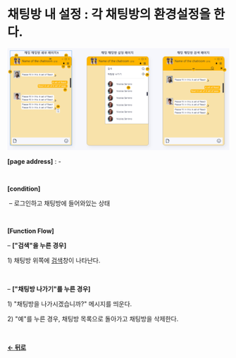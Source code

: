 # 채팅방 내 설정 : 각 채팅방의 환경설정을 한다.

![tempImage](/docs/image/Chat_Detail.png)

**[page address]** : -

<br/>

**[condition]**

&nbsp;&ndash; 로그인하고 채팅방에 들어와있는 상태

<br/>

**[Function Flow]**

&ndash; **["검색"을 누른 경우]**

1\) 채팅방 위쪽에 [검색](/docs/GNB/Chat/InnerSearch.md)창이 나타난다.

<br/>

&ndash; **["채팅방 나가기"를 누른 경우]**

1\) "채팅방을 나가시겠습니까?" 메시지를 띄운다.

2\) "예"를 누른 경우, 채팅방 목록으로 돌아가고 채팅방을 삭제한다.

<br/>

[**← 뒤로**](/docs/GNB/Chat/Main.md)